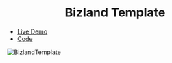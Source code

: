 <h1 align="center">Bizland Template</h1>

- [Live Demo](https://alaashalaby.github.io/BizlandTemplate/index.html)
- [Code](https://github.com/alaashalaby/BizlandTemplate/blob/main/index.html)

![BizlandTemplate](https://user-images.githubusercontent.com/80048047/211473813-bbbfa402-dc95-4b8d-95b4-25a80ed4c00c.png)

